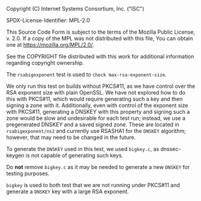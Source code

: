 Copyright (C) Internet Systems Consortium, Inc. ("ISC")

SPDX-License-Identifier: MPL-2.0

This Source Code Form is subject to the terms of the Mozilla Public
License, v. 2.0.  If a copy of the MPL was not distributed with this
file, You can obtain one at https://mozilla.org/MPL/2.0/.

See the COPYRIGHT file distributed with this work for additional
information regarding copyright ownership.

The `rsabigexponent` test is used to `check max-rsa-exponent-size`.

We only run this test on builds without PKCS#11, as we have control over
the RSA exponent size with plain OpenSSL. We have not explored how to do
this with PKCS#11, which would require generating such a key and then
signing a zone with it. Additionally, even with control of the exponent
size with PKCS#11, generating a DNSKEY with this property and signing
such a zone would be slow and undesirable for each test run; instead, we
use a pregenerated DNSKEY and a saved signed zone.  These are located in
`rsabigexponent/ns2` and currently use RSASHA1 for the `DNSKEY`
algorithm; however, that may need to be changed in the future.

To generate the `DNSKEY` used in this test, we used `bigkey.c`, as
dnssec-keygen is not capable of generating such keys.

Do **not** remove `bigkey.c` as it may be needed to generate a new
`DNSKEY` for testing purposes.

`bigkey` is used to both test that we are not running under PKCS#11 and
generate a `DNSKEY` key with a large RSA exponent.
